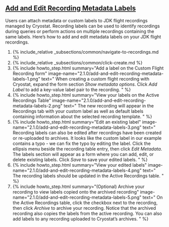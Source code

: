 ## [Add and Edit Recording Metadata Labels](#add-and-edit-recording-metadata-labels)
Users can attach metadata or custom labels to JDK flight recordings managed by Cryostat. Recording labels can be used to identify recordings during queries or perform actions on multiple recordings containing the same labels. Here’s how to add and edit metadata labels on your JDK flight recordings.

<ol>
  <li>
    {% include_relative _subsections/common/navigate-to-recordings.md %}
  </li>
  <li>
    {% include_relative _subsections/common/click-create.md %}
  </li>
  <li>
    {% include howto_step.html
      summary="Add a label on the Custom Flight Recording form"
      image-name="2.1.0/add-and-edit-recording-metadata-labels-1.png"
      text="
        When creating a custom flight recording with Cryostat, expand the form section <i>Show metadata options</i>. Click <i>Add Label</i> to add a key-value label pair to the recording.
      "
    %}
  </li>
  <li>
    {% include howto_step.html
      summary="View your labels on the Active Recordings Table"
      image-name="2.1.0/add-and-edit-recording-metadata-labels-2.png"
      text="
        The new recording will appear in the Recordings tab with your custom label as well as default labels containing information about the selected recording template.
      "
    %}
  </li>
  <li>
    {% include howto_step.html
      summary="Edit an existing label"
      image-name="2.1.0/add-and-edit-recording-metadata-labels-3.png"
      text="
        Recording labels can also be edited after recordings have been created or re-uploaded to archives. It looks like the custom label in our example contains a typo - we can fix the typo by editing the label. Click the ellipsis menu beside the recording table entry, then click <i>Edit Metadata</i>. The labels section will appear as a form where you can add, edit, or delete existing labels. Click <i>Save</i> to save your edited labels.
      "
    %}
  </li>
  <li>
    {% include howto_step.html
      summary="View your edited labels"
      image-name="2.1.0/add-and-edit-recording-metadata-labels-4.png"
      text="
        The recording labels should be updated in the Active Recordings table. 
      "
    %}
  </li>
  <li>
    {% include howto_step.html
      summary="(Optional) Archive your recording to view labels copied onto the archived recording"
      image-name="2.1.0/add-and-edit-recording-metadata-labels-5.png"
      text="
        On the Active Recordings table, click the checkbox next to the recording, then click <i>Archive</i> to archive your recording. Notice that the archived recording also copies the labels from the active recording. You can also add labels to any recording uploaded to Cryostat’s archives.
      "
    %}
  </li>
</ol>
